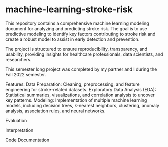 # machine-learning-stroke-risk
This repository contains a comprehensive machine learning modeling document for analyzing and predicting stroke risk. The goal is to use predictive modeling to identify key factors contributing to stroke risk and create a robust model to assist in early detection and prevention.

The project is structured to ensure reproducibility, transparency, and usability, providing insights for healthcare professionals, data scientists, and researchers.

This semester long project was completed by my partner and I during the Fall 2022 semester.

Features:
Data Preparation: Cleaning, preprocessing, and feature engineering for stroke-related datasets.
Exploratory Data Analysis (EDA): Statistical summaries, visualizations, and correlation analysis to uncover key patterns.
Modeling: Implementation of multiple machine learning models, including decision trees, k-nearest neighbors, clustering, anomaly analysis, association rules, and neural networks.

Evaluation

Interpretation

Code Documentation
